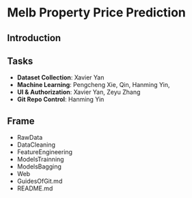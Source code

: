 # Melb Property Price Prediction

## Introduction

## Tasks
 - **Dataset Collection**: Xavier Yan
 - **Machine Learning**: Pengcheng Xie, Qin, Hanming Yin,
 - **UI &  Authorization**: Xavier Yan, Zeyu Zhang
 - **Git Repo Control**: Hanming Yin

## Frame
 - RawData
 - DataCleaning
 - FeatureEngineering
 - ModelsTrainning
 - ModelsBagging
 - Web
 - GuidesOfGit.md
 - README.md